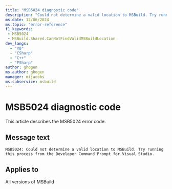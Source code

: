 ```yaml
---
title: "MSB5024 diagnostic code"
description: "Could not determine a valid location to MSBuild. Try running this process from the Developer Command Prompt for Visual Studio."
ms.date: 12/06/2024
ms.topic: "error-reference"
f1_keywords:
 - MSB5024
 - MSBuild.Shared.CanNotFindValidMSBuildLocation
dev_langs:
  - "VB"
  - "CSharp"
  - "C++"
  - "FSharp"
author: ghogen
ms.author: ghogen
manager: mijacobs
ms.subservice: msbuild
---
```


# MSB5024 diagnostic code

<!-- :::ErrorDefinitionDescription::: -->
<!-- :::editable-content name="introDescription"::: -->
This article describes the MSB5024 error code.
<!-- :::editable-content-end::: -->

## Message text

```output
MSB5024: Could not determine a valid location to MSBuild. Try running this process from the Developer Command Prompt for Visual Studio.
```

<!-- :::editable-content name="postOutputDescription"::: -->
<!--
{StrBegin="MSB5024: "}
-->
<!-- :::editable-content-end::: -->
<!-- :::ErrorDefinitionDescription-end::: -->

## Applies to

All versions of MSBuild
